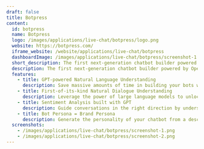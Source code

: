 ```yaml
---
draft: false
title: Botpress
content:
  id: botpress
  name: Botpress
  logo: /images/applications/live-chat/botpress/logo.png
  website: https://botpress.com/
  iframe_website: /website/applications/live-chat/botpress
  dashboardImage: /images/applications/live-chat/botpress/screenshot-1.png
  short_description: The first next-generation chatbot builder powered by OpenAI. Build ChatGPT-like bots for your project or business to get things done.
  description: The first next-generation chatbot builder powered by OpenAI. Build ChatGPT-like bots for your project or business to get things done.
  features:
    - title: GPT-powered Natural Language Understanding
      description: Save massive amounts of time in building your bots with few-shot learning that requires 10x fewer data than the previous generation without ever compromising on accuracy.
    - title: First-of-its-kind Natural Dialogue Understanding
      description: Leverage the power of large language models to unlock countless possibilities in complex conversations. Understand the relationships and context between messages to move away from linear chatbot design and allow conversational detours.
    - title: Sentiment Analysis built with GPT
      description: Guide conversations in the right direction by understanding not just what users say, but also how they say it. With 12 sentiment vectors always know how the conversation is going.
    - title: Bot Persona = Brand Persona
      description: Generate the personality of your chatbot from a description. Have your bot handle user interactions in the same tone & voice as your brand.
  screenshots:
    - /images/applications/live-chat/botpress/screenshot-1.png
    - /images/applications/live-chat/botpress/screenshot-2.png
---
```

